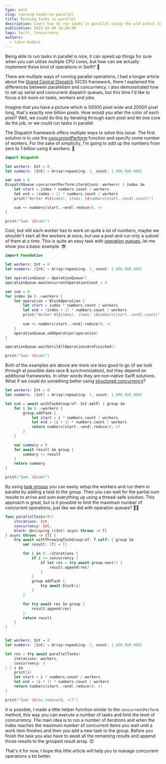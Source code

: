 ```yaml
---
type: post
slug: running-tasks-in-parallel
title: Running tasks in parallel
description: Learn how to run tasks in parallel using the old-school tools and frameworks plus the new structured concurrency API in Swift.
publication: 2023-02-09 16:20:00
tags: Swift, Concurrency
authors:
  - tibor-bodecs
---
```


Being able to run tasks in parallel is nice, it can speed up things for sure when you can utilize multiple CPU cores, but how can we actually implement these kind of operations in Swift? 🤔

There are multiple ways of running parallel operations, I had a longer article about the [Grand Central Dispatch](https://theswiftdev.com/ultimate-grand-central-dispatch-tutorial-in-swift/) (GCD) framework, there I explained the differences between parallelism and concurrency. I also demonstrated how to set up serial and concurrent dispatch queues, but this time I'd like to focus a bit more on tasks, workers and jobs.

Imagine that you have a picture which is 50000 pixel wide and 20000 pixel long, that's exactly one billion pixels. How would you alter the color of each pixel? Well, we could do this by iterating through each pixel and let one core do the job, or we could run tasks in parallel.

The Dispatch framework offers multiple ways to solve this issue. The first solution is to use the [concurrentPerform](https://developer.apple.com/documentation/dispatch/dispatchqueue/2016088-concurrentperform) function and specify some number of workers. For the sake of simplicity, I'm going to add up the numbers from zero to 1 billion using 8 workers. 💪

```swift
import Dispatch

let workers: Int = 8
let numbers: [Int] = Array(repeating: 1, count: 1_000_000_000)

var sum = 0
DispatchQueue.concurrentPerform(iterations: workers) { index in
    let start = index * numbers.count / workers
    let end = (index + 1) * numbers.count / workers
    print("Worker #\(index), items: \(numbers[start..<end].count)")

    sum += numbers[start..<end].reduce(0, +)
}

print("Sum: \(sum)")
```

Cool, but still each worker has to work on quite a lot of numbers, maybe we shouldn't start all the workers at once, but use a pool and run only a subset of them at a time. This is quite an easy task with [operation queues](https://developer.apple.com/documentation/foundation/operationqueue), let me show you a basic example. 😎

```swift
import Foundation

let workers: Int = 8
let numbers: [Int] = Array(repeating: 1, count: 1_000_000_000)

let operationQueue = OperationQueue()
operationQueue.maxConcurrentOperationCount = 4

var sum = 0
for index in 0..<workers {
    let operation = BlockOperation {
        let start = index * numbers.count / workers
        let end = (index + 1) * numbers.count / workers
        print("Worker #\(index), items: \(numbers[start..<end].count)")
        
        sum += numbers[start..<end].reduce(0, +)
    }
    operationQueue.addOperation(operation)
}

operationQueue.waitUntilAllOperationsAreFinished()

print("Sum: \(sum)")
```

Both of the examples are above are more ore less good to go (if we look through at possible data race & synchronization), but they depend on additional frameworks. In other words they are non-native Swift solutions. What if we could do something better using [structured concurrency](https://github.com/apple/swift-evolution/blob/main/proposals/0304-structured-concurrency.md)?

```swift
let workers: Int = 8
let numbers: [Int] = Array(repeating: 1, count: 1_000_000_000)

let sum = await withTaskGroup(of: Int.self) { group in
    for i in 0..<workers {
        group.addTask {
            let start = i * numbers.count / workers
            let end = (i + 1) * numbers.count / workers
            return numbers[start..<end].reduce(0, +)
        }
    }

    var summary = 0
    for await result in group {
        summary += result
    }
    return summary
}

print("Sum: \(sum)")
```

By using [task groups](https://developer.apple.com/documentation/swift/taskgroup) you can easily setup the workers and run them in parallel by adding a task to the group. Then you can wait for the partial sum results to arrive and sum everything up using a thread-safe solution. This approach is great, but is it possible to limit the maximum number of concurrent operations, just like we did with operation queues? 🤷‍♂️

```swift
func parallelTasks<T>(
    iterations: Int,
    concurrency: Int,
    block: @escaping ((Int) async throws -> T)
) async throws -> [T] {
    try await withThrowingTaskGroup(of: T.self) { group in
        var result: [T] = []

        for i in 0..<iterations {
            if i >= concurrency {
                if let res = try await group.next() {
                    result.append(res)
                }
            }
            group.addTask {
                try await block(i)
            }
        }

        for try await res in group {
            result.append(res)
        }
        return result
    }
}


let workers: Int = 8
let numbers: [Int] = Array(repeating: 1, count: 1_000_000_000)

let res = try await parallelTasks(
    iterations: workers,
    concurrency: 4
) { i in
    print(i)
    let start = i * numbers.count / workers
    let end = (i + 1) * numbers.count / workers
    return numbers[start..<end].reduce(0, +)
}

print("Sum: \(res.reduce(0, +))")
```

It is possible, I made a little helper function similar to the `concurrentPerform` method, this way you can execute a number of tasks and limit the level of concurrency. The main idea is to run a number of iterations and when the index reaches the maximum number of concurrent items you wait until a work item finishes and then you add a new task to the group. Before you finish the task you also have to await all the remaining results and append those results to the grouped result array. 😊

That's it for now, I hope this little article will help you to manage concurrent operations a bit better.
